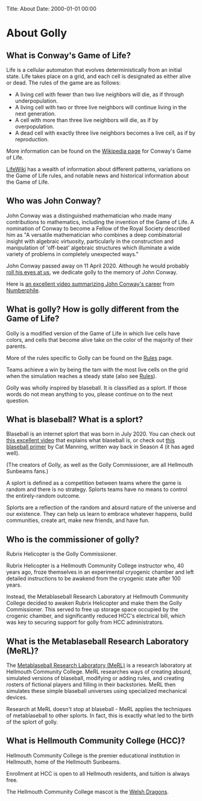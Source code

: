 Title: About
Date: 2000-01-01 00:00

# About Golly

## What is Conway's Game of Life?

Life is a cellular automaton that evolves deterministically from an initial state.
Life takes place on a grid, and each cell is designated as either alive or dead.
The rules of the game are as follows:

* A living cell with fewer than two live neighbors will die, as if through underpopulation.
* A living cell with two or three live neighbors will continue living in the next generation.
* A cell with more than three live neighbors will die, as if by overpopulation.
* A dead cell with exactly three live neighbors becomes a live cell, as if by reproduction.

More information can be found on the [Wikipedia page](https://en.wikipedia.org/wiki/Conway's_Game_of_Life)
for Conway's Game of Life.

[LifeWiki](https://conwaylife.com/wiki/Main_Page) has a wealth of information about different
patterns, variations on the Game of Life rules, and notable news and historical information about
the Game of Life.

## Who was John Conway?

John Conway was a distinguished mathematician who made many contributions to mathematics,
including the invention of the Game of Life. A nomination of Conway to become a Fellow of
the Royal Society described him as "A versatile mathematician who combines a deep combinatorial
insight with algebraic virtuosity, particularly in the construction and manipulation of
'off-beat' algebraic structures which illuminate a wide variety of problems in completely
unexpected ways."

John Conway passed away on 11 April 2020. Although he would probably
[roll his eyes at us](https://www.youtube.com/watch?v=E8kUJL04ELA),
we dedicate golly to the memory of John Conway.

Here is [an excellent video summarizing John Conway's career](https://www.youtube.com/watch?v=WsecAiJDI8s)
from [Numberphile](https://www.youtube.com/channel/UCoxcjq-8xIDTYp3uz647V5A).

## What is golly? How is golly different from the Game of Life?

Golly is a modified version of the Game of Life in which live cells have colors,
and cells that become alive take on the color of the majority of their parents.

More of the rules specific to Golly can be found on the [Rules](rules.html) page.

Teams achieve a win by being the tam with the most live cells on the grid when the 
simulation reaches a steady state (also see [Rules](rules.md)).

Golly was wholly inspired by blaseball. It is classified as a splort. If those words
do not mean anything to you, please continue on to the next question.

## What is blaseball? What is a splort?

Blaseball is an internet splort that was born in July 2020.
You can check out [this excellent video](https://www.youtube.com/watch?v=Y5t8DwnDE1k)
that explains what blaseball is, or check out
[this blaseball primer](https://catacalypto.substack.com/p/i-am-all-love-blaseball-and-so-can)
by Cat Manning, written way back in Season 4 (it has aged well).

(The creators of Golly, as well as the Golly Commissioner, are all Hellmouth Sunbeams fans.)

A splort is defined as a competition between teams where the game is random and there is no strategy.
Splorts teams have no means to control the entirely-random outcome.

Splorts are a reflection of the random and absurd nature of the universe and our existence.
They can help us learn to embrace whatever happens, build communities, create art, make new
friends, and have fun.

## Who is the commissioner of golly?

Rubrix Helicopter is the Golly Commissioner.

Rubrix Helicopter is a Hellmouth Community College instructor who, 40 years ago,
froze themselves in an experimental cryogenic chamber and left detailed instructions
to be awakend from the cryogenic state after 100 years.

Instead, the Metablaseball Research Laboratory at Hellmouth Community College decided
to awaken Rubrix Helicopter and make them the Golly Commissioner.
This served to free up storage space occupied by the crogenic chamber, and significantly
reduced HCC's electrical bill, which was key to securing support for golly from
HCC administrators.

## What is the Metablaseball Research Laboratory (MeRL)?

The [Metablaseball Research Laboratory (MeRL)](https://ch4zm.github.io/metablaseball)
is a research laboratory at Hellmouth Community College. MeRL researches ways of 
creating absurd, simulated versions of blaseball, modifying or adding rules, and 
creating rosters of fictional players and filling in their backstories. MeRL then
simulates these simple blaseball universes using specialized mechanical devices.

Research at MeRL doesn't stop at blaseball - MeRL applies the techniques
of metablaseball to other splorts. In fact, this is exactly what led to the
birth of the splort of golly.

## What is Hellmouth Community College (HCC)?

Hellmouth Community College is the premier educational institution in Hellmouth,
home of the Hellmouth Sunbeams.

Enrollment at HCC is open to all Hellmouth residents, and tuition is always free.

The Hellmouth Community College mascot is the
[Welsh Dragons](https://twitter.com/ch4zm_of_hell/status/1317931011284652035).
